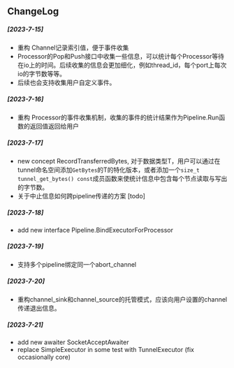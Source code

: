 ## ChangeLog

##### [2023-7-15]
* 重构 Channel记录索引值，便于事件收集
* Processor的Pop和Push接口中收集一些信息，可以统计每个Processor等待在io上的时间。后续收集的信息会更加细化，例如thread_id，每个port上每次io的字节数等等。
* 后续也会支持收集用户自定义事件。

##### [2023-7-16]
* 重构 Processor的事件收集机制，收集的事件的统计结果作为Pipeline.Run函数的返回值返回给用户

##### [2023-7-17]
* new concept RecordTransferredBytes, 对于数据类型T，用户可以通过在tunnel命名空间添加`GetBytes`的T的特化版本，或者添加一个`size_t tunnel_get_bytes() const`成员函数来使统计信息中包含每个节点读取与写出的字节数。
* 关于中止信息如何跨pipeline传递的方案 [todo]

##### [2023-7-18]
* add new interface Pipeline.BindExecutorForProcessor

##### [2023-7-19]
* 支持多个pipeline绑定同一个abort_channel

##### [2023-7-20]
* 重构channel_sink和channel_source的托管模式，应该向用户设置的channel传递退出信息。

##### [2023-7-21]
* add new awaiter SocketAcceptAwaiter
* replace SimpleExecutor in some test with TunnelExecutor (fix occasionally core)

